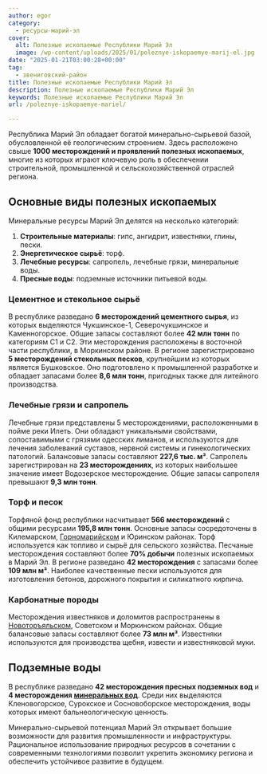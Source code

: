 ```yaml
---
author: egor
category:
  - ресурсы-марий-эл
cover:
  alt: Полезные ископаемые Республики Марий Эл
  image: /wp-content/uploads/2025/01/poleznye-iskopaemye-marij-el.jpg
date: "2025-01-21T03:00:28+00:00"
tag:
  - звениговский-район
title: Полезные ископаемые Республики Марий Эл
description: Полезные ископаемые Республики Марий Эл
keywords: Полезные ископаемые Республики Марий Эл
url: /poleznye-iskopaemye-mariel/

---
```

Республика Марий Эл обладает богатой минерально-сырьевой базой, обусловленной её геологическим строением. Здесь расположено свыше **1000 месторождений и проявлений полезных ископаемых**, многие из которых играют ключевую роль в обеспечении строительной, промышленной и сельскохозяйственной отраслей региона.

## Основные виды полезных ископаемых

Минеральные ресурсы Марий Эл делятся на несколько категорий:

1. **Строительные материалы**: гипс, ангидрит, известняки, глины, пески.
1. **Энергетическое сырьё**: торф.
1. **Лечебные ресурсы**: сапропель, лечебные грязи, минеральные воды.
1. **Пресные воды**: подземные источники питьевой воды.

### **Цементное и стекольное сырьё**

В республике разведано **6 месторождений цементного сырья**, из которых выделяются Чукшинское-1, Северочукшинское и Каменногорское. Общие запасы составляют более **42 млн тонн** по категориям С1 и С2. Эти месторождения расположены в восточной части республики, в Моркинском районе. В регионе зарегистрировано **5 месторождений стекольных песков**, крупнейшим из которых является Бушковское. Оно подготовлено к промышленной разработке и обладает запасами более **8,6 млн тонн**, пригодных также для литейного производства.

### **Лечебные грязи и сапропель**

Лечебные грязи представлены 5 месторождениями, расположенными в пойме реки Илеть. Они обладают уникальными свойствами, сопоставимыми с грязями одесских лиманов, и используются для лечения заболеваний суставов, нервной системы и гинекологических патологий. Балансовые запасы составляют **227,6 тыс. м³**.
Сапропель зарегистрирован на **23 месторождениях**, из которых наибольшее значение имеет Водозерское месторождение. Общие запасы сапропеля превышают **9,3 млн тонн**.

### **Торф и песок**

Торфяной фонд республики насчитывает **566 месторождений** с общими ресурсами **195,8 млн тонн**. Основные запасы сосредоточены в Килемарском, [Горномарийском](/gornomarijskij-rajon/) и Юринском районах. Торф используется как топливо и сырьё для сельского хозяйства. Песчаные месторождения составляют более **70% добычи** полезных ископаемых в Марий Эл. В регионе разведано **42 месторождения** с запасами более **109 млн м³**. Наиболее качественные пески используются для изготовления бетонов, дорожного покрытия и силикатного кирпича.

### **Карбонатные породы**

Месторождения известняков и доломитов распространены в [Новоторъяльском](/starotoryalskaya/), Советском и Моркинском районах. Общие балансовые запасы составляют более **73 млн м³**. Известняки используются для производства щебня, извести и известняковой муки.

## Подземные воды

В республике разведано **42 месторождения пресных подземных вод** и **4 месторождения [минеральных вод](/green-key/)**. Среди них выделяются Кленовогорское, Сурокское и Сосновоборское месторождения, воды которых имеют бальнеологическую ценность.

Минерально-сырьевой потенциал Марий Эл открывает большие возможности для развития промышленности и инфраструктуры. Рациональное использование природных ресурсов в сочетании с современными технологиями позволит укрепить экономику региона и обеспечить устойчивое развитие в будущем.
